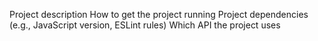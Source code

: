 Project description
How to get the project running
Project dependencies (e.g., JavaScript version, ESLint rules)
Which API the project uses